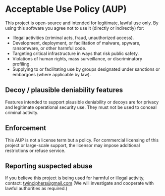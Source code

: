 # Acceptable Use Policy (AUP)

This project is open-source and intended for legitimate, lawful use only.
By using this software you agree not to use it (directly or indirectly) for:

- Illegal activities (criminal acts, fraud, unauthorized access).
- Development, deployment, or facilitation of malware, spyware, ransomware,
  or other harmful code.
- Targeting critical infrastructure in ways that risk public safety.
- Violations of human rights, mass surveillance, or discriminatory profiling.
- Supplying to or facilitating use by groups designated under sanctions
  or embargoes (where applicable by law).

## Decoy / plausible deniability features
Features intended to support plausible deniability or decoys are for privacy and legitimate
operational security use. They must not be used to conceal criminal activity.

## Enforcement
This AUP is not a license term but a policy. For commercial licensing of this project
or large-scale support, the licensor may impose additional restrictions or refuse service.

## Reporting suspected abuse
If you believe this project is being used for harmful or illegal activity, contact:
twinciphers@gmail.com
(We will investigate and cooperate with lawful authorities as required.)

